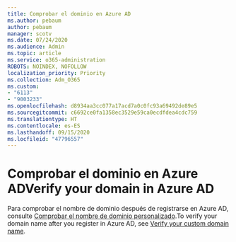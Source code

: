 ```yaml
---
title: Comprobar el dominio en Azure AD
ms.author: pebaum
author: pebaum
manager: scotv
ms.date: 07/24/2020
ms.audience: Admin
ms.topic: article
ms.service: o365-administration
ROBOTS: NOINDEX, NOFOLLOW
localization_priority: Priority
ms.collection: Adm_O365
ms.custom:
- "6113"
- "9003233"
ms.openlocfilehash: d8934aa3cc077a17acd7a0c0fc93a69492de89e5
ms.sourcegitcommit: c6692ce0fa1358ec3529e59ca0ecdfdea4cdc759
ms.translationtype: HT
ms.contentlocale: es-ES
ms.lasthandoff: 09/15/2020
ms.locfileid: "47796557"
---
```

# <a name="verify-your-domain-in-azure-ad"></a><span data-ttu-id="dd358-102">Comprobar el dominio en Azure AD</span><span class="sxs-lookup"><span data-stu-id="dd358-102">Verify your domain in Azure AD</span></span>

<span data-ttu-id="dd358-103">Para comprobar el nombre de dominio después de registrarse en Azure AD, consulte [Comprobar el nombre de dominio personalizado](https://docs.microsoft.com/azure/active-directory/fundamentals/add-custom-domain#verify-your-custom-domain-name).</span><span class="sxs-lookup"><span data-stu-id="dd358-103">To verify your domain name after you register in Azure AD, see [Verify your custom domain name](https://docs.microsoft.com/azure/active-directory/fundamentals/add-custom-domain#verify-your-custom-domain-name).</span></span>
